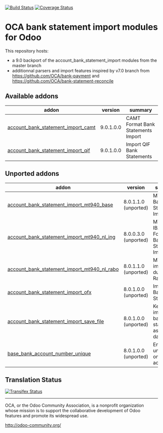 [![Build Status](https://travis-ci.org/OCA/bank-statement-import.svg?branch=9.0)](https://travis-ci.org/OCA/bank-statement-import)
[![Coverage Status](https://coveralls.io/repos/OCA/bank-statement-import/badge.svg?branch=9.0)](https://coveralls.io/r/OCA/bank-statement-import?branch=9.0)

OCA bank statement import modules for Odoo
==========================================

This repository hosts:
* a 9.0 backport of the account_bank_statement_import modules from the master branch
* additionnal parsers and import features inspired by v7.0 branch from https://github.com/OCA/bank-payment and https://github.com/OCA/bank-statement-reconcile

[//]: # (addons)

Available addons
----------------
addon | version | summary
--- | --- | ---
[account_bank_statement_import_camt](account_bank_statement_import_camt/) | 9.0.1.0.0 | CAMT Format Bank Statements Import
[account_bank_statement_import_qif](account_bank_statement_import_qif/) | 9.0.1.0.0 | Import QIF Bank Statements


Unported addons
---------------
addon | version | summary
--- | --- | ---
[account_bank_statement_import_mt940_base](account_bank_statement_import_mt940_base/) | 8.0.1.1.0 (unported) | MT940 Bank Statements Import
[account_bank_statement_import_mt940_nl_ing](account_bank_statement_import_mt940_nl_ing/) | 8.0.0.3.0 (unported) | MT940 IBAN ING Format Bank Statements Import
[account_bank_statement_import_mt940_nl_rabo](account_bank_statement_import_mt940_nl_rabo/) | 8.0.1.1.0 (unported) | MT940 import for dutch Rabobank
[account_bank_statement_import_ofx](account_bank_statement_import_ofx/) | 8.0.1.0.0 (unported) | Import OFX Bank Statement
[account_bank_statement_import_save_file](account_bank_statement_import_save_file/) | 8.0.1.0.0 (unported) | Keep imported bank statements as raw data
[base_bank_account_number_unique](base_bank_account_number_unique/) | 8.0.1.0.0 (unported) | Enforce uniqueness on bank accounts

[//]: # (end addons)

Translation Status
------------------
[![Transifex Status](https://www.transifex.com/projects/p/OCA-bank-statement-import-9-0/chart/image_png)](https://www.transifex.com/projects/p/OCA-bank-statement-import-9-0)

----

OCA, or the Odoo Community Association, is a nonprofit organization whose 
mission is to support the collaborative development of Odoo features and 
promote its widespread use.

http://odoo-community.org/
